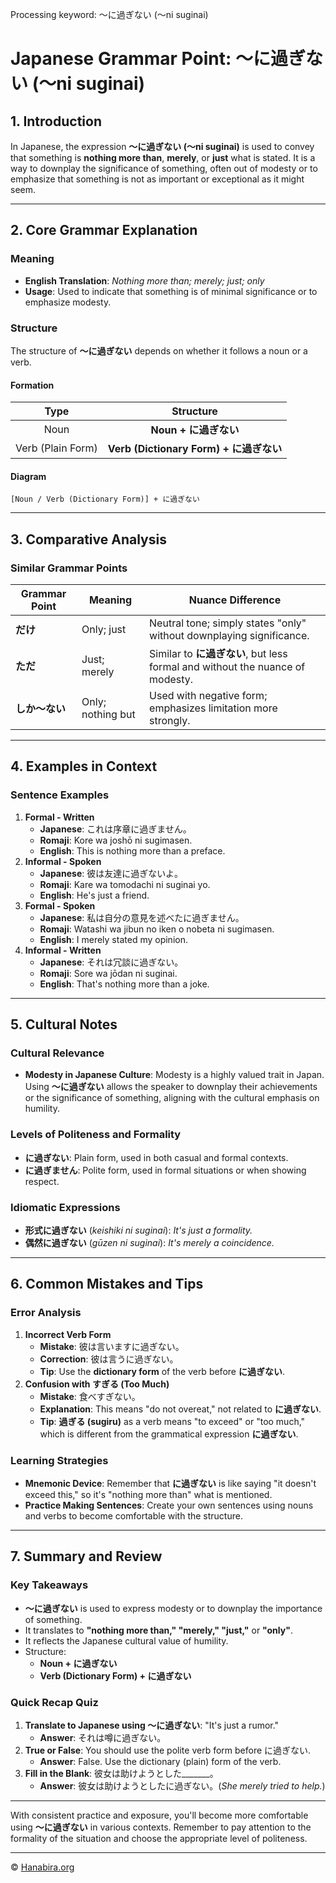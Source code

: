 Processing keyword: ～に過ぎない (〜ni suginai)
# Japanese Grammar Point: ～に過ぎない (〜ni suginai)

## 1. Introduction
In Japanese, the expression **～に過ぎない (〜ni suginai)** is used to convey that something is **nothing more than**, **merely**, or **just** what is stated. It is a way to downplay the significance of something, often out of modesty or to emphasize that something is not as important or exceptional as it might seem.

---
## 2. Core Grammar Explanation
### Meaning
- **English Translation**: *Nothing more than; merely; just; only*
- **Usage**: Used to indicate that something is of minimal significance or to emphasize modesty.
### Structure
The structure of **～に過ぎない** depends on whether it follows a noun or a verb.
#### Formation
|   **Type**    |            **Structure**            |
|:-------------:|:-----------------------------------:|
|     Noun      |          **Noun + に過ぎない**          |
| Verb (Plain Form) | **Verb (Dictionary Form) + に過ぎない** |
#### Diagram
```
[Noun / Verb (Dictionary Form)] + に過ぎない
```
---
## 3. Comparative Analysis
### Similar Grammar Points
| Grammar Point |          Meaning          |                          Nuance Difference                          |
|---------------|---------------------------|---------------------------------------------------------------------|
| **だけ**      | Only; just                | Neutral tone; simply states "only" without downplaying significance.|
| **ただ**      | Just; merely              | Similar to **に過ぎない**, but less formal and without the nuance of modesty.|
| **しか～ない** | Only; nothing but         | Used with negative form; emphasizes limitation more strongly.       |
---
## 4. Examples in Context
### Sentence Examples
1. **Formal - Written**
   - **Japanese**: これは序章に過ぎません。
   - **Romaji**: Kore wa joshō ni sugimasen.
   - **English**: This is nothing more than a preface.
2. **Informal - Spoken**
   - **Japanese**: 彼は友達に過ぎないよ。
   - **Romaji**: Kare wa tomodachi ni suginai yo.
   - **English**: He's just a friend.
3. **Formal - Spoken**
   - **Japanese**: 私は自分の意見を述べたに過ぎません。
   - **Romaji**: Watashi wa jibun no iken o nobeta ni sugimasen.
   - **English**: I merely stated my opinion.
4. **Informal - Written**
   - **Japanese**: それは冗談に過ぎない。
   - **Romaji**: Sore wa jōdan ni suginai.
   - **English**: That's nothing more than a joke.
---
## 5. Cultural Notes
### Cultural Relevance
- **Modesty in Japanese Culture**: Modesty is a highly valued trait in Japan. Using **～に過ぎない** allows the speaker to downplay their achievements or the significance of something, aligning with the cultural emphasis on humility.
### Levels of Politeness and Formality
- **に過ぎない**: Plain form, used in both casual and formal contexts.
- **に過ぎません**: Polite form, used in formal situations or when showing respect.
### Idiomatic Expressions
- **形式に過ぎない** (*keishiki ni suginai*): *It's just a formality.*
- **偶然に過ぎない** (*gūzen ni suginai*): *It's merely a coincidence.*
---
## 6. Common Mistakes and Tips
### Error Analysis
1. **Incorrect Verb Form**
   - **Mistake**: 彼は言いますに過ぎない。
   - **Correction**: 彼は言うに過ぎない。
   - **Tip**: Use the **dictionary form** of the verb before **に過ぎない**.
2. **Confusion with すぎる (Too Much)**
   - **Mistake**: 食べすぎない。
   - **Explanation**: This means "do not overeat," not related to **に過ぎない**.
   - **Tip**: **過ぎる (sugiru)** as a verb means "to exceed" or "too much," which is different from the grammatical expression **に過ぎない**.
### Learning Strategies
- **Mnemonic Device**: Remember that **に過ぎない** is like saying "it doesn't exceed this," so it's "nothing more than" what is mentioned.
- **Practice Making Sentences**: Create your own sentences using nouns and verbs to become comfortable with the structure.
---
## 7. Summary and Review
### Key Takeaways
- **～に過ぎない** is used to express modesty or to downplay the importance of something.
- It translates to **"nothing more than," "merely," "just,"** or **"only"**.
- It reflects the Japanese cultural value of humility.
- Structure:
  - **Noun + に過ぎない**
  - **Verb (Dictionary Form) + に過ぎない**
### Quick Recap Quiz
1. **Translate to Japanese using ～に過ぎない**: "It's just a rumor."
   - **Answer**: それは噂に過ぎない。
2. **True or False**: You should use the polite verb form before に過ぎない.
   - **Answer**: False. Use the dictionary (plain) form of the verb.
3. **Fill in the Blank**: 彼女は助けようとした_______。
   - **Answer**: 彼女は助けようとしたに過ぎない。(*She merely tried to help.*)
---
With consistent practice and exposure, you'll become more comfortable using **～に過ぎない** in various contexts. Remember to pay attention to the formality of the situation and choose the appropriate level of politeness.


---

© [Hanabira.org](https://hanabira.org)
